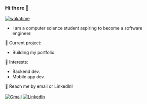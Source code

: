 ### Hi there 👋
[![wakatime](https://wakatime.com/badge/user/018cb42e-5a8c-4688-9df2-a9163add9b75.svg)](https://wakatime.com/@018cb42e-5a8c-4688-9df2-a9163add9b75)
<!-- ![](https://komarev.com/ghpvc/?username=YeabTilahun)

My name is Yeabsira and I'm a computer science student at HiLCoE. Here's some info about me!
<img align="right" width=250px height=200px alt="side_sticker" src="https://media.giphy.com/media/TEnXkcsHrP4YedChhA/giphy.gif" />
<!-- ⚡ Work experience: <br> -->
- I am a computer science student aspiring to become a software engineer.

🔭 Current project: 
- Building my portfolio

🌱 Interests:
- Backend dev.
- Mobile app dev.


<!--## GitHub Metrics

https://metrics.lecoq.io/yeab-tilahun <a href="https://metrics.lecoq.io/yeab-tilahun" src="https://metrics.lecoq.io/yeab-tilahun" alt"https://metrics.lecoq.io/yeab-tilahun"/></a> -->


💬 Reach me by email or LinkedIn! <br> <br>
[![Gmail](https://img.shields.io/badge/Gmail-D14836?logo=gmail&logoColor=white)](mailto:yeabsiratilahun78@gmail.com)
 [![LinkedIn](https://img.shields.io/badge/LinkedIn-%230077B5.svg?logo=linkedin&logoColor=white)](https://linkedin.com/in/yeabsira-tilahun-55a580177/)
<!-- [![Reddit](https://img.shields.io/badge/Reddit-%23FF4500.svg?logo=Reddit&logoColor=white)](https://reddit.com/user/yeab-tilahun) [![X](https://img.shields.io/badge/X-black.svg?logo=X&logoColor=white)](https://x.com/yeabtilahun_) -->
<!-- 📫 Visit my website:  -->

<!-- <h1 align="left">Hi 👋, I'm Yeabsira</h1>
<h3 align="left">A passionate Programmer at HiLCoE</h3>
<p align="left"> <img src="https://komarev.com/ghpvc/?username=yeab-tilahun" alt="yeab-tilahun" /> </p>
- 🔭 I’m interested in AI and Web Dev
- 🌱 I’m currently learning Computer Science
<h3 align="left">Connect with me on Linkedin:</h3>
<p align="left">
<a href="https://www.linkedin.com/in/yeabsira-tilahun-55a580177/" target="blank"><img align="center" src="https://raw.githubusercontent.com/rahuldkjain/github-profile-readme-generator/master/src/images/icons/Social/linked-in-alt.svg" alt="https://www.linkedin.com/in/yeabsira-tilahun-55a580177/" height="30" width="40" /></a>
</p> -->


<!-- ![my github stats](https://github-readme-stats.vercel.app/api?username=yeab-tilahun&count_private=true&show_icons=true&hide=stars&theme=tokyonight) -->


<!--
# 💻 Tech Stack:
![C#](https://img.shields.io/badge/c%23-%23239120.svg?style=flat&logo=csharp&logoColor=white) ![HTML5](https://img.shields.io/badge/html5-%23E34F26.svg?style=flat&logo=html5&logoColor=white) ![JavaScript](https://img.shields.io/badge/javascript-%23323330.svg?style=flat&logo=javascript&logoColor=%23F7DF1E) ![Dart](https://img.shields.io/badge/dart-%230175C2.svg?style=flat&logo=dart&logoColor=white) ![PHP](https://img.shields.io/badge/php-%23777BB4.svg?style=flat&logo=php&logoColor=white) ![CSS3](https://img.shields.io/badge/css3-%231572B6.svg?style=flat&logo=css3&logoColor=white) ![TypeScript](https://img.shields.io/badge/typescript-%23007ACC.svg?style=flat&logo=typescript&logoColor=white) ![Azure](https://img.shields.io/badge/azure-%230072C6.svg?style=flat&logo=microsoftazure&logoColor=white) ![Firebase](https://img.shields.io/badge/firebase-%23039BE5.svg?style=flat&logo=firebase) ![GithubPages](https://img.shields.io/badge/github%20pages-121013?style=flat&logo=github&logoColor=white) ![Netlify](https://img.shields.io/badge/netlify-%23000000.svg?style=flat&logo=netlify&logoColor=#00C7B7) ![.Net](https://img.shields.io/badge/.NET-5C2D91?style=flat&logo=.net&logoColor=white) ![Bootstrap](https://img.shields.io/badge/bootstrap-%238511FA.svg?style=flat&logo=bootstrap&logoColor=white) ![Flutter](https://img.shields.io/badge/Flutter-%2302569B.svg?style=flat&logo=Flutter&logoColor=white) ![JWT](https://img.shields.io/badge/JWT-black?style=flat&logo=JSON%20web%20tokens) ![React](https://img.shields.io/badge/react-%2320232a.svg?style=flat&logo=react&logoColor=%2361DAFB) ![Firebase](https://img.shields.io/badge/firebase-a08021?style=flat&logo=firebase&logoColor=ffcd34) ![Postgres](https://img.shields.io/badge/postgres-%23316192.svg?style=flat&logo=postgresql&logoColor=white) ![MySQL](https://img.shields.io/badge/mysql-4479A1.svg?style=flat&logo=mysql&logoColor=white) ![MicrosoftSQLServer](https://img.shields.io/badge/Microsoft%20SQL%20Server-CC2927?style=flat&logo=microsoft%20sql%20server&logoColor=white) ![SQLite](https://img.shields.io/badge/sqlite-%2307405e.svg?style=flat&logo=sqlite&logoColor=white) ![GitHub Actions](https://img.shields.io/badge/github%20actions-%232671E5.svg?style=flat&logo=githubactions&logoColor=white) ![GitHub](https://img.shields.io/badge/github-%23121011.svg?style=flat&logo=github&logoColor=white) ![Git](https://img.shields.io/badge/git-%23F05033.svg?style=flat&logo=git&logoColor=white) ![GitLab](https://img.shields.io/badge/gitlab-%23181717.svg?style=flat&logo=gitlab&logoColor=white)
# 📊 GitHub Stats:
![](https://github-readme-stats.vercel.app/api?username=YeabTilahun&theme=dark&hide_border=false&include_all_commits=true&count_private=true)<br/>
![](https://github-readme-streak-stats.herokuapp.com/?user=YeabTilahun&theme=dark&hide_border=false)<br/>
![](https://github-readme-stats.vercel.app/api/top-langs/?username=YeabTilahun&theme=dark&hide_border=false&include_all_commits=true&count_private=true&layout=compact)
-->


<!-- Proudly created with GPRM ( https://gprm.itsvg.in ) -->
